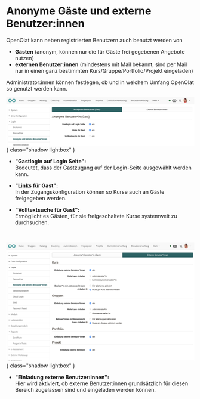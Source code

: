 # Anonyme Gäste und externe Benutzer:innen

OpenOlat kann neben registrierten Benutzern auch benutzt werden von

* **Gästen** (anonym, können nur die für Gäste frei gegebenen Angebote nutzen)
* **externen Benutzer:innen** (mindestens mit Mail bekannt, sind per Mail nur in einen ganz bestimmten Kurs/Gruppe/Portfolio/Projekt eingeladen)


Administrator:innen können festlegen, ob und in welchem Umfang OpenOlat so genutzt werden kann.

  
![login_anonymous_external_user_tab1_v1_de.png](assets/login_anonymous_external_user_tab1_v1_de.png){ class="shadow lightbox" }

* **"Gastlogin auf Login Seite":**   
Bedeutet, dass der Gastzugang auf der Login-Seite ausgewählt werden kann.

*  **"Links für Gast":**   
In der Zugangskonfiguration können so Kurse auch an Gäste freigegeben werden.

*  **"Volltextsuche für Gast":**   
Ermöglicht es Gästen, für sie freigeschaltete Kurse systemweit zu durchsuchen.

<br>

![login_anonymous_external_user_tab2_v1_de.png](assets/login_anonymous_external_user_tab2_v1_de.png){ class="shadow lightbox" }

*  **"Einladung externe Benutzer:innen":**   
Hier wird aktiviert, ob externe Benutzer:innen grundsätzlich für diesen Bereich zugelassen sind und eingeladen werden können. 

